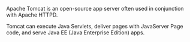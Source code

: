 
Apache Tomcat is an open-source app server often used in conjunction with Apache HTTPD.

Tomcat can execute Java Servlets, deliver pages with JavaServer Page code, and serve Java EE (Java Enterprise Edition) apps.
